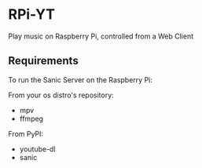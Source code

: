 # RPi-YT

Play music on Raspberry Pi, controlled from a Web Client

## Requirements

To run the Sanic Server on the Raspberry Pi:

From your os distro's repository:
* mpv
* ffmpeg

From PyPI:
* youtube-dl
* sanic